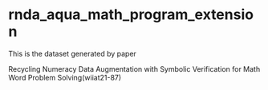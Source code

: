 # rnda_aqua_math_program_extension


This is the dataset generated by  paper

Recycling Numeracy Data Augmentation with Symbolic Verification for Math Word Problem Solving(wiiat21-87)
